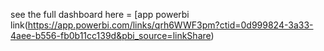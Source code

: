 see the full dashboard here = [app powerbi link(https://app.powerbi.com/links/qrh6WWF3pm?ctid=0d999824-3a33-4aee-b556-fb0b11cc139d&pbi_source=linkShare)
